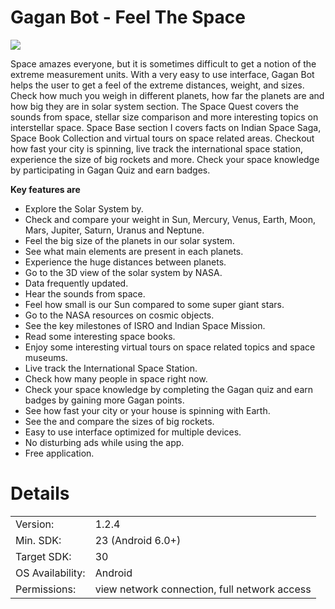 # Gagan Bot - Feel The Space

<img src="https://static.wixstatic.com/media/0cb73c_baab48f0d6a6480b963e71080d43ba80~mv2.png/v1/fill/w_173,h_168,al_c,q_85,usm_0.66_1.00_0.01/gaganBotAppIcon.webp">

Space amazes everyone, but it is sometimes difficult to get a notion of the extreme measurement units. With a very easy to use interface, Gagan Bot helps the user to get a feel of the extreme distances, weight, and sizes. Check how much you weigh in different planets, how far the planets are and how big they are in solar system section. The Space Quest covers the sounds from space, stellar size comparison and more interesting topics on interstellar space. Space Base section I covers facts on Indian Space Saga, Space Book Collection and virtual tours on space related areas. Checkout how fast your city is spinning, live track the international space station, experience the size of big rockets and more. Check your space knowledge by participating in Gagan Quiz and earn badges.

**Key features are**
- Explore the Solar System by.
- Check and compare your weight in Sun, Mercury, Venus, Earth, Moon, Mars, Jupiter, Saturn, Uranus and Neptune.
- Feel the big size of the planets in our solar system.
- See what main elements are present in each planets.
- Experience the huge distances between planets.
- Go to the 3D view of the solar system by NASA.
- Data frequently updated.
- Hear the sounds from space.
- Feel how small is our Sun compared to some super giant stars.
- Go to the NASA resources on cosmic objects.
- See the key milestones of ISRO and Indian Space Mission.
- Read some interesting space books.
- Enjoy some interesting virtual tours on space related topics and space museums.
- Live track the International Space Station.
- Check how many people in space right now.
- Check your space knowledge by completing the Gagan quiz and earn badges by gaining more Gagan points.
- See how fast your city or your house is spinning with Earth.
- See the and compare the sizes of big rockets.
- Easy to use interface optimized for multiple devices.
- No disturbing ads while using the app.
- Free application.

# Details
<table>
  <tr>
    <td>
      Version:
    </td>
    <td>
      1.2.4
    </td>
  </tr>
  <tr>
    <td>
      Min. SDK:
    </td>
    <td>
      23 (Android 6.0+)
    </td>
  </tr>
  <tr>
    <td>
      Target SDK:
    </td>
    <td>
      30
    </td>
  </tr>
  <tr>
    <td>
      OS Availability:
    </td>
    <td>
      Android
    </td>
  </tr>
  <tr>
    <td>
      Permissions:
    </td>
    <td>
      view network connection, full network access
    </td>
  </tr>
  
</table>
